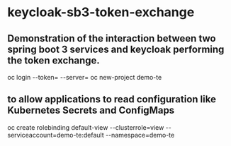 # keycloak-sb3-token-exchange

## Demonstration of the interaction between two spring boot 3 services and keycloak performing the token exchange.


oc login --token=<TOKEN> --server=<SERVER>
oc new-project demo-te
## to allow applications to read configuration like Kubernetes Secrets and ConfigMaps
oc create rolebinding default-view --clusterrole=view --serviceaccount=demo-te:default --namespace=demo-te